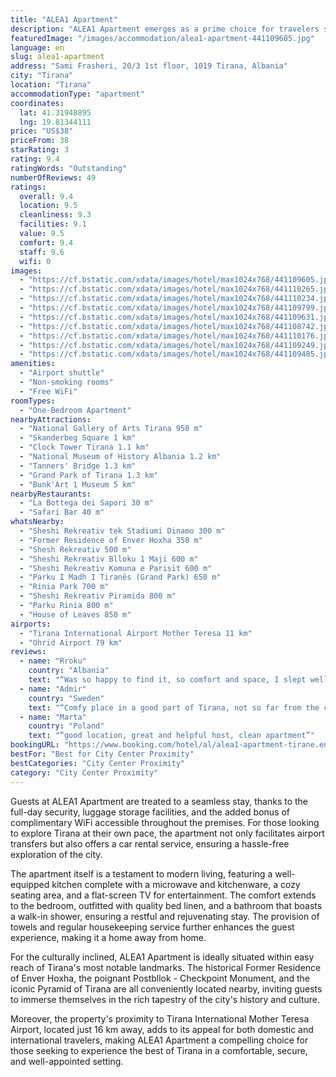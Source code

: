 ```yaml
---
title: "ALEA1 Apartment"
description: "ALEA1 Apartment emerges as a prime choice for travelers seeking a blend of comfort and convenience in the heart of Tirana."
featuredImage: "/images/accommodation/alea1-apartment-441109605.jpg"
language: en
slug: alea1-apartment
address: "Sami Frasheri, 20/3 1st floor, 1019 Tirana, Albania"
city: "Tirana"
location: "Tirana"
accommodationType: "apartment"
coordinates:
  lat: 41.31948895
  lng: 19.81344111
price: "US$38"
priceFrom: 38
starRating: 3
rating: 9.4
ratingWords: "Outstanding"
numberOfReviews: 49
ratings:
  overall: 9.4
  location: 9.5
  cleanliness: 9.3
  facilities: 9.1
  value: 9.5
  comfort: 9.4
  staff: 9.6
  wifi: 0
images:
  - "https://cf.bstatic.com/xdata/images/hotel/max1024x768/441109605.jpg?k=aeb3cfafb5173fccc8bb647fab76ac2ac6f20f2f0825fbdf70b9f4a30e27e25d&o=&hp=1"
  - "https://cf.bstatic.com/xdata/images/hotel/max1024x768/441110265.jpg?k=6d1310dfd3ff6006dd4d16926489cb0105ea779e10053b0b5be1f583fd92d7ad&o=&hp=1"
  - "https://cf.bstatic.com/xdata/images/hotel/max1024x768/441110234.jpg?k=45385788f263050243dc919659a3e0a88cb7f6b547d92c3fa192f61ce375756e&o=&hp=1"
  - "https://cf.bstatic.com/xdata/images/hotel/max1024x768/441109799.jpg?k=3f2dfee3e5e7c7f139d68a8de610d5f588b180a172e5b735c7f6599805324a68&o=&hp=1"
  - "https://cf.bstatic.com/xdata/images/hotel/max1024x768/441109631.jpg?k=9e6abe8f1c5d6368e94976ceacf8b3439b174e6be895f5fcdf36c825f29e8bf5&o=&hp=1"
  - "https://cf.bstatic.com/xdata/images/hotel/max1024x768/441108742.jpg?k=f3279e52fa25dfd4b86a9efb51dfc1df78eb960cbbdf718b749247084cc1716e&o=&hp=1"
  - "https://cf.bstatic.com/xdata/images/hotel/max1024x768/441110176.jpg?k=f4cdd4d2a54bbe3c7215484e897bd6af2ca3b4937f9911d6401036ae22aeb5e4&o=&hp=1"
  - "https://cf.bstatic.com/xdata/images/hotel/max1024x768/441109249.jpg?k=7bcde4045bfa65c0436aaf0f06a974f97a37d8283b132097a053b6053482de62&o=&hp=1"
  - "https://cf.bstatic.com/xdata/images/hotel/max1024x768/441109485.jpg?k=69f98da8fba09edb2124d24b48b277970b214cc9ee65332bb3086801edda2a10&o=&hp=1"
amenities:
  - "Airport shuttle"
  - "Non-smoking rooms"
  - "Free WiFi"
roomTypes:
  - "One-Bedroom Apartment"
nearbyAttractions:
  - "National Gallery of Arts Tirana 950 m"
  - "Skanderbeg Square 1 km"
  - "Clock Tower Tirana 1.1 km"
  - "National Museum of History Albania 1.2 km"
  - "Tanners' Bridge 1.3 km"
  - "Grand Park of Tirana 1.3 km"
  - "Bunk'Art 1 Museum 5 km"
nearbyRestaurants:
  - "La Bottega dei Sapori 30 m"
  - "Safari Bar 40 m"
whatsNearby:
  - "Sheshi Rekreativ tek Stadiumi Dinamo 300 m"
  - "Former Residence of Enver Hoxha 350 m"
  - "Shesh Rekreativ 500 m"
  - "Sheshi Rekreativ Blloku 1 Maji 600 m"
  - "Sheshi Rekreativ Komuna e Parisit 600 m"
  - "Parku I Madh I Tiranës (Grand Park) 650 m"
  - "Rinia Park 700 m"
  - "Sheshi Rekreativ Piramida 800 m"
  - "Parku Rinia 800 m"
  - "House of Leaves 850 m"
airports:
  - "Tirana International Airport Mother Teresa 11 km"
  - "Ohrid Airport 79 km"
reviews:
  - name: "Rroku"
    country: "Albania"
    text: "“Was so happy to find it, so comfort and space, I slept well last night there comfortably, I find it amazing. Is near of Bllok when you find nice places for breakfast lunch dinner after.”"
  - name: "Admir"
    country: "Sweden"
    text: "“Comfy place in a good part of Tirana, not so far from the city center. Nice host, available at all times.”"
  - name: "Marta"
    country: "Poland"
    text: "“good location, great and helpful host, clean apartment”"
bookingURL: "https://www.booking.com/hotel/al/alea1-apartment-tirane.en-gb.html?aid=8035640"
bestFor: "Best for City Center Proximity"
bestCategories: "City Center Proximity"
category: "City Center Proximity"
---
```


Guests at ALEA1 Apartment are treated to a seamless stay, thanks to the full-day security, luggage storage facilities, and the added bonus of complimentary WiFi accessible throughout the premises. For those looking to explore Tirana at their own pace, the apartment not only facilitates airport transfers but also offers a car rental service, ensuring a hassle-free exploration of the city.

The apartment itself is a testament to modern living, featuring a well-equipped kitchen complete with a microwave and kitchenware, a cozy seating area, and a flat-screen TV for entertainment. The comfort extends to the bedroom, outfitted with quality bed linen, and a bathroom that boasts a walk-in shower, ensuring a restful and rejuvenating stay. The provision of towels and regular housekeeping service further enhances the guest experience, making it a home away from home.

For the culturally inclined, ALEA1 Apartment is ideally situated within easy reach of Tirana's most notable landmarks. The historical Former Residence of Enver Hoxha, the poignant Postbllok - Checkpoint Monument, and the iconic Pyramid of Tirana are all conveniently located nearby, inviting guests to immerse themselves in the rich tapestry of the city's history and culture.

Moreover, the property's proximity to Tirana International Mother Teresa Airport, located just 16 km away, adds to its appeal for both domestic and international travelers, making ALEA1 Apartment a compelling choice for those seeking to experience the best of Tirana in a comfortable, secure, and well-appointed setting.